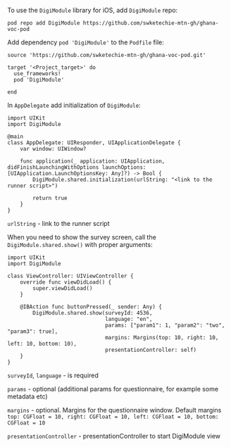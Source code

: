 To use the `DigiModule` library for iOS, add `DigiModule` repo:  
```
pod repo add DigiModule https://github.com/swketechie-mtn-gh/ghana-voc-pod
```


Add dependency `pod 'DigiModule'` to the `Podfile` file:
```
source 'https://github.com/swketechie-mtn-gh/ghana-voc-pod.git'

target '<Project_target>' do
  use_frameworks!
  pod 'DigiModule'

end

```

In `AppDelegate` add initialization of `DigiModule`: 

```
import UIKit
import DigiModule

@main
class AppDelegate: UIResponder, UIApplicationDelegate {
    var window: UIWindow?
    
    func application(_ application: UIApplication, didFinishLaunchingWithOptions launchOptions: [UIApplication.LaunchOptionsKey: Any]?) -> Bool {
        DigiModule.shared.initialization(urlString: "<link to the runner script>")
        
        return true
    }
}
```

`urlString` - link to the runner script 

When you need to show the survey screen, call the `DigiModule.shared.show()` with proper arguments:

```
import UIKit
import DigiModule

class ViewController: UIViewController {
    override func viewDidLoad() {
        super.viewDidLoad()
    }
   
    @IBAction func buttonPressed(_ sender: Any) {
        DigiModule.shared.show(surveyId: 4536,
                               language: "en",
                               params: ["param1": 1, "param2": "two", "param3": true],
                               margins: Margins(top: 10, right: 10, left: 10, bottom: 10),
                               presentationController: self)
    }
}
```

`surveyId`, `language` - is required

`params` - optional (additional params for questionnaire, for example some metadata etc)

`margins` - optional. Margins for the questionnaire window. Default margins `top: CGFloat = 10, right: CGFloat = 10, left: CGFloat = 10, bottom: CGFloat = 10`

`presentationController` - presentationController to start DigiModule view


